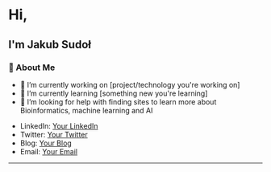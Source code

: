 # Hi,

## I'm Jakub Sudoł

[//]:# (I'm a Bioinformatics student at Poznan University of Technology)

### 🌱 About Me

- 🔭 I’m currently working on [project/technology you're working on]
- 🌱 I’m currently learning [something new you're learning]
- 🤔 I’m looking for help with finding sites to learn more about Bioinformatics, machine learning and AI
  
[//]:# (Places you can find me:)

- LinkedIn: [Your LinkedIn](#)
- Twitter: [Your Twitter](#)
- Blog: [Your Blog](#)
- Email: [Your Email](#)

---
